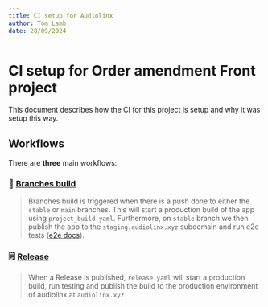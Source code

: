 ```yaml
---
title: CI setup for Audiolinx
author: Tom Lamb
date: 28/09/2024
---
```

# CI setup for Order amendment Front project

This document describes how the CI for this project is setup and why it was setup this way.

## Workflows

There are **three** main workflows: 

### 🌴 [Branches build](../.github/workflows/branches_build.yaml)
>Branches build is triggered when there is a push done to either the `stable` or `main` branches. This will start a production build of the app using `project_build.yaml`. Furthermore, on `stable` branch we then publish the app to the `staging.audiolinx.xyz` subdomain and run e2e tests ([e2e docs](./e2e.md)).

### 🗒️ [Release](../.github/workflows/release.yaml)
>When a Release is published, `release.yaml` will start a production build, run testing and publish the build to the production environment of audiolinx at `audiolinx.xyz`

